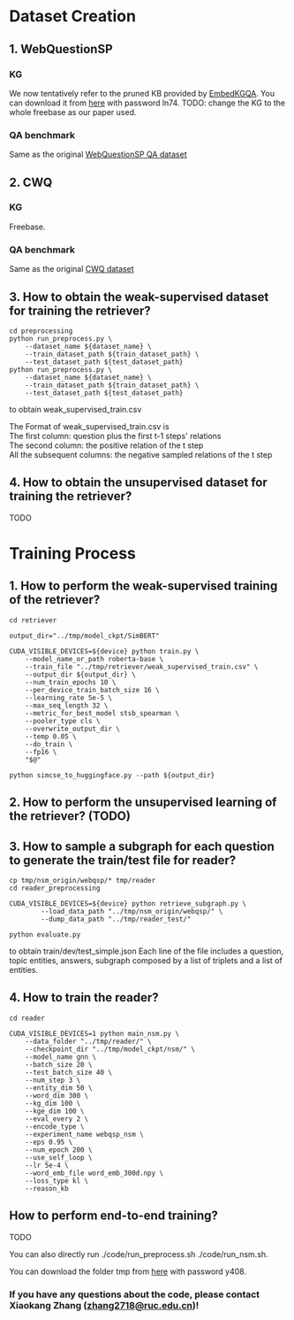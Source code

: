 
# Dataset Creation

## 1. WebQuestionSP

### KG
We now tentatively refer to the pruned KB provided by [EmbedKGQA](https://github.com/malllabiisc/EmbedKGQA). You can download it from [here](https://pan.baidu.com/s/1FTKgDf-VqSna6Ghdc58ncw) with password ln74.
TODO: change the KG to the whole freebase as our paper used.

### QA benchmark
Same as the original [WebQuestionSP QA dataset](https://www.microsoft.com/en-us/download/details.aspx?id=52763)

## 2. CWQ

### KG
Freebase. 

### QA benchmark
Same as the original [CWQ dataset](https://allenai.org/data/complexwebquestions)

## 3. How to obtain the weak-supervised dataset for training the retriever?

    cd preprocessing
    python run_preprocess.py \
        --dataset_name ${dataset_name} \
        --train_dataset_path ${train_dataset_path} \
        --test_dataset_path ${test_dataset_path}
    python run_preprocess.py \
        --dataset_name ${dataset_name} \
        --train_dataset_path ${train_dataset_path} \
        --test_dataset_path ${test_dataset_path}


to obtain weak_supervised_train.csv

The Format of weak_supervised_train.csv is <br>
    The first column: question plus the first t-1 steps' relations <br>
    The second column: the positive relation of the t step <br>
    All the subsequent columns: the negative sampled relations of the t step <br>


## 4. How to obtain the unsupervised dataset for training the retriever?
TODO

# Training Process

## 1. How to perform the weak-supervised training of the retriever?

    cd retriever

    output_dir="../tmp/model_ckpt/SimBERT"

    CUDA_VISIBLE_DEVICES=${device} python train.py \
        --model_name_or_path roberta-base \
        --train_file "../tmp/retriever/weak_supervised_train.csv" \
        --output_dir ${output_dir} \
        --num_train_epochs 10 \
        --per_device_train_batch_size 16 \
        --learning_rate 5e-5 \
        --max_seq_length 32 \
        --metric_for_best_model stsb_spearman \
        --pooler_type cls \
        --overwrite_output_dir \
        --temp 0.05 \
        --do_train \
        --fp16 \
        "$@"

    python simcse_to_huggingface.py --path ${output_dir}



## 2. How to perform the unsupervised learning of the retriever? (TODO)

## 3. How to sample a subgraph for each question to generate the train/test file for reader?

    cp tmp/nsm_origin/webqsp/* tmp/reader
    cd reader_preprocessing

    CUDA_VISIBLE_DEVICES=${device} python retrieve_subgraph.py \
            --load_data_path "../tmp/nsm_origin/webqsp/" \
            --dump_data_path "../tmp/reader_test/"

    python evaluate.py

to obtain train/dev/test_simple.json
Each line of the file includes a question, topic entities, answers, subgraph composed by a list of triplets and a list of entities.

## 4. How to train the reader?
    cd reader

    CUDA_VISIBLE_DEVICES=1 python main_nsm.py \
        --data_folder "../tmp/reader/" \
        --checkpoint_dir "../tmp/model_ckpt/nsm/" \
        --model_name gnn \
        --batch_size 20 \
        --test_batch_size 40 \
        --num_step 3 \
        --entity_dim 50 \
        --word_dim 300 \
        --kg_dim 100 \
        --kge_dim 100 \
        --eval_every 2 \
        --encode_type \
        --experiment_name webqsp_nsm \
        --eps 0.95 \
        --num_epoch 200 \
        --use_self_loop \
        --lr 5e-4 \
        --word_emb_file word_emb_300d.npy \
        --loss_type kl \
        --reason_kb

## How to perform end-to-end training?
TODO

You can also directly run 
    ./code/run_preprocess.sh
    ./code/run_nsm.sh. 

You can download the folder tmp from [here](https://pan.baidu.com/s/1EUR5kxDxiDr-SzZ2dQ4bPQ?pwd=y408) with password y408.

### If you have any questions about the code, please contact Xiaokang Zhang (zhang2718@ruc.edu.cn)! 


